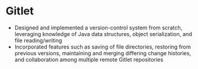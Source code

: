 # Gitlet
- Designed and implemented a version-control system from scratch, leveraging knowledge of Java data structures, object serialization, and file reading/writing
- Incorporated features such as saving of file directories, restoring from previous versions, maintaining and merging differing change histories, and collaboration
among multiple remote Gitlet repositories
